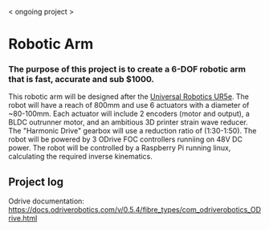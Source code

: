 < ongoing project >
# Robotic Arm
### The purpose of this project is to create a 6-DOF robotic arm that is fast, accurate and sub $1000.
This robotic arm will be designed after the [Universal Robotics UR5e](https://www.universal-robots.com/products/ur5-robot/). 
The robot will have a reach of 800mm and use 6 actuators with a diameter of ~80-100mm. Each actuator will include 2 encoders (motor and output), a BLDC outrunner motor, and an ambitious 3D printer strain wave reducer. The "Harmonic Drive" gearbox will use a reduction ratio of (1:30-1:50).
The robot will be powered by 3 ODrive FOC controllers runniing on 48V DC power. The robot will be controlled by a Raspberry Pi running linux, calculating the required inverse kinematics.  



## Project log
Odrive documentation: https://docs.odriverobotics.com/v/0.5.4/fibre_types/com_odriverobotics_ODrive.html
